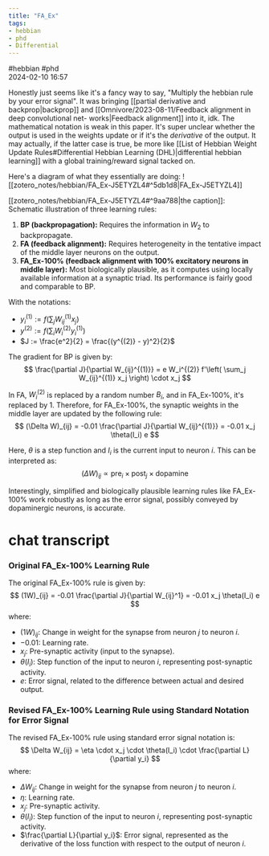 ```yaml
---
title: "FA_Ex"
tags:
- hebbian
- phd
- Differential
---
```

 #hebbian #phd  
2024-02-10 16:57

Honestly just seems like it's a fancy way to say, "Multiply the hebbian rule by your error signal". It was bringing [[partial derivative and backprop|backprop]] and [[Omnivore/2023-08-11/Feedback alignment in deep convolutional net- works|Feedback alignment]] into it, idk. 
The mathematical notation is weak in this paper. It's super unclear whether the output is used in the weights update or if it's the *derivative* of the output. It may actually, if the latter case is true, be more like [[List of Hebbian Weight Update Rules#Differential Hebbian Learning (DHL)|differential hebbian learning]] with a global training/reward signal tacked on. 

Here's a diagram of what they essentially are doing:
![[zotero_notes/hebbian/FA_Ex-J5ETYZL4#^5db1d8|FA_Ex-J5ETYZL4]]

[[zotero_notes/hebbian/FA_Ex-J5ETYZL4#^9aa788|the caption]]:
Schematic illustration of three learning rules:
1. **BP (backpropagation):** Requires the information in $W_2$ to backpropagate.
2. **FA (feedback alignment):** Requires heterogeneity in the tentative impact of the middle layer neurons on the output.
3. **FA_Ex-100% (feedback alignment with 100% excitatory neurons in middle layer):** Most biologically plausible, as it computes using locally available information at a synaptic triad. Its performance is fairly good and comparable to BP.

With the notations:
- $y_i^{(1)} := f\left( \sum_j W_{ij}^{(1)} x_j \right)$
- $y^{(2)} := f\left( \sum_i W_i^{(2)} y_i^{(1)} \right)$
- $J := \frac{e^2}{2} = \frac{(y^{(2)} - y)^2}{2}$

The gradient for BP is given by:
$$ \frac{\partial J}{\partial W_{ij}^{(1)}} = e W_i^{(2)} f'\left( \sum_j W_{ij}^{(1)} x_j \right) \cdot x_j $$

In FA, $W_i^{(2)}$ is replaced by a random number $B_i$, and in FA_Ex-100%, it's replaced by 1. Therefore, for FA_Ex-100%, the synaptic weights in the middle layer are updated by the following rule:
$$ (\Delta W)_{ij} = -0.01 \frac{\partial J}{\partial W_{ij}^{(1)}} = -0.01 x_j \theta(I_i) e $$

Here, $\theta$ is a step function and $I_i$ is the current input to neuron $i$. This can be interpreted as:
$$ (\Delta W)_{ij} \propto \text{pre}_i \times \text{post}_j \times \text{dopamine} $$

Interestingly, simplified and biologically plausible learning rules like FA_Ex-100% work robustly as long as the error signal, possibly conveyed by dopaminergic neurons, is accurate.

# chat transcript
### Original FA_Ex-100% Learning Rule
The original FA_Ex-100% rule is given by:
$$ (1W)_{ij} = -0.01 \frac{\partial J}{\partial W_{ij}^1} = -0.01 x_j \theta(I_i) e $$
where:
- $(1W)_{ij}$: Change in weight for the synapse from neuron $j$ to neuron $i$.
- $-0.01$: Learning rate.
- $x_j$: Pre-synaptic activity (input to the synapse).
- $\theta(I_i)$: Step function of the input to neuron $i$, representing post-synaptic activity.
- $e$: Error signal, related to the difference between actual and desired output.

### Revised FA_Ex-100% Learning Rule using Standard Notation for Error Signal
The revised FA_Ex-100% rule using standard error signal notation is:
$$ \Delta W_{ij} = \eta \cdot x_j \cdot \theta(I_i) \cdot \frac{\partial L}{\partial y_i} $$
where:
- $\Delta W_{ij}$: Change in weight for the synapse from neuron $j$ to neuron $i$.
- $\eta$: Learning rate.
- $x_j$: Pre-synaptic activity.
- $\theta(I_i)$: Step function of the input to neuron $i$, representing post-synaptic activity.
- $\frac{\partial L}{\partial y_i}$: Error signal, represented as the derivative of the loss function with respect to the output of neuron $i$.
